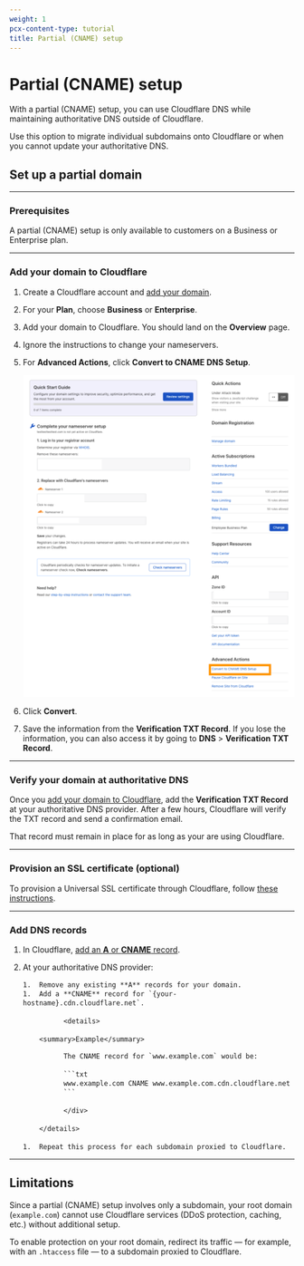 ```yaml
---
weight: 1
pcx-content-type: tutorial
title: Partial (CNAME) setup
---
```


# Partial (CNAME) setup

With a partial (CNAME) setup, you can use Cloudflare DNS while maintaining authoritative DNS outside of Cloudflare.

Use this option to migrate individual subdomains onto Cloudflare or when you cannot update your authoritative DNS.

## Set up a partial domain

---

### Prerequisites

A partial (CNAME) setup is only available to customers on a Business or Enterprise plan.

---

### Add your domain to Cloudflare

1.  Create a Cloudflare account and [add your domain](https://support.cloudflare.com/hc/articles/201720164).

2.  For your **Plan**, choose **Business** or **Enterprise**.

3.  Add your domain to Cloudflare. You should land on the **Overview** page.

4.  Ignore the instructions to change your nameservers.

5.  For **Advanced Actions**, click **Convert to CNAME DNS Setup**.

    ![On your domain's overview page, click Convert to CNAME DNS Setup](../static/dns_cname_setup.png)

6.  Click **Convert**.

7.  Save the information from the **Verification TXT Record**. If you lose the information, you can also access it by going to **DNS** > **Verification TXT Record**.

---

### Verify your domain at authoritative DNS

Once you [add your domain to Cloudflare](#add-your-domain-to-cloudflare), add the **Verification TXT Record** at your authoritative DNS provider. After a few hours, Cloudflare will verify the TXT record and send a confirmation email.

That record must remain in place for as long as your are using Cloudflare.

---

### Provision an SSL certificate (optional)

To provision a Universal SSL certificate through Cloudflare, follow [these instructions](/ssl/edge-certificates/universal-ssl/enable-universal-ssl#non-authoritative-partial-domains).

---

### Add DNS records

1.  In Cloudflare, [add an **A** or **CNAME** record](/dns/manage-dns-records/#create-dns-records).
2.  At your authoritative DNS provider:

        1.  Remove any existing **A** records for your domain.
        1.  Add a **CNAME** record for `{your-hostname}.cdn.cloudflare.net`.

                  <details>

            <summary>Example</summary>

    <div>

                  The CNAME record for `www.example.com` would be:

                  ```txt
                  www.example.com CNAME www.example.com.cdn.cloudflare.net
                  ```

                  </div>

            </details>

        1.  Repeat this process for each subdomain proxied to Cloudflare.

---

## Limitations

Since a partial (CNAME) setup involves only a subdomain, your root domain (`example.com`) cannot use Cloudflare services (DDoS protection, caching, etc.) without additional setup.

To enable protection on your root domain, redirect its traffic — for example, with an `.htaccess` file — to a subdomain proxied to Cloudflare.
